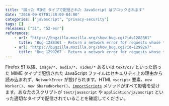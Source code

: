 ```yaml
---
title: "誤った MIME タイプで配信された JavaScript はブロックされます"
date: "2016-09-07T01:38:00-04:00"
categories: ["javascript", "privacy-security"]
tags: []
releases: ["51", "52-esr"]
references:
    - url: "https://bugzilla.mozilla.org/show_bug.cgi?id=1288361"
      title: "Bug 1288361 - Return a network error for requests whose type is \"script\" and response has a MIME type that starts with image/"
    - url: "https://bugzilla.mozilla.org/show_bug.cgi?id=1299267"
      title: "Bug 1299267 - Return a network error for requests whose type is \"script\" with additional bad MIME types"
---
```

Firefox 51 以降、`image/*`、`audio/*`、`video/*` あるいは `text/csv` といった誤った MIME タイプで配信された JavaScript ファイルはセキュリティ上の理由から読み込まれず、`NetworkError` が投げられます。HTML `<script>` 要素、`new Worker()`、`new SharedWorker()`、[`importScripts`](https://developer.mozilla.org/docs/Web/API/WorkerGlobalScope/importScripts) メソッドがすべて影響を受けます。あなたのスクリプトが `text/javascript` や `application/javascript` といった適切なタイプで配信されていることを確認してください。
